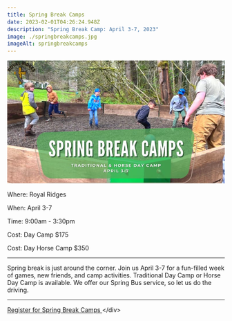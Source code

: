 ```yaml
---
title: Spring Break Camps
date: 2023-02-01T04:26:24.948Z
description: "Spring Break Camp: April 3-7, 2023"
image: ./springbreakcamps.jpg
imageAlt: springbreakcamps
---
```

![springbreakcamps](springbreakcamps.jpg "springbreakcamps")

<div className="text-center">
<p className="my-2"><span className="font-semibold">Where:&nbsp;</span>Royal Ridges</p>
<p className="mb-2"><span className="font-semibold">When:&nbsp;</span>April 3-7</p>
<p className="mb-2"><span className="font-semibold">Time:&nbsp;</span>9:00am - 3:30pm</p>
<p className="mb-2"><span className="font-semibold">Cost:&nbsp;</span>Day Camp $175</p> 

<p className="mb-2"><span className="font-semibold">Cost:&nbsp;</span>Day Horse Camp $350</p> 
<hr />
</div>

<p className="my-4">Spring break is just around the corner. Join us April 3-7 for a fun-filled week of games, new friends, and camp activities. Traditional Day Camp or Horse Day Camp is available. We offer our Spring Bus service, so let us do the driving. </p>
<hr />

<div className='text-center mt-4'>
    <a 
        href='https://www.ultracamp.com/info/upcomingSessions.aspx?idCamp=1145&campCode=151&lnkCategory=Spring+Break+Camp'
        className='text-green-200 hover:text-indigo-400 hover:underline font-cursive text-2xl'
        target='_blank' 
        rel='noopener noreferrer'
    >Register for Spring Break Camps </a><﻿/div>